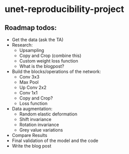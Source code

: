 # unet-reproducibility-project

## Roadmap todos:
- Get the data (ask the TA) 
- Research: 
  - Upsampling
  - Copy and Crop (combine this)
  - Custom weight loss function
  - What is the blogpost?
- Build the blocks/operations of the network:
  - Conv 3x3
  - Max Pool
  - Up Conv 2x2
  - Conv 1x1
  - Copy and Crop? 
  - Loss function
- Data augmentation:
  - Random elastic deformation
  - Shift invariance
  - Rotation invariance
  - Grey value variations
- Compare Results
- Final validation of the model and the code
- Write the blog post
